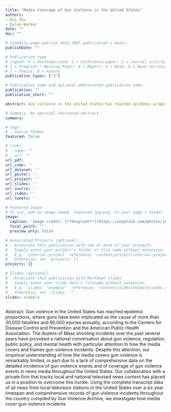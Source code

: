 ```yaml
---
title: "Media Coverage of Gun Violence in the United States"
authors:
- Kai Zhu
- Dylan Walker
date: ""
doi: ""

# Schedule page publish date (NOT publication's date).
publishDate: ""

# Publication type.
# Legend: 0 = Uncategorized; 1 = Conference paper; 2 = Journal article;
# 3 = Preprint / Working Paper; 4 = Report; 5 = Book; 6 = Book section;
# 7 = Thesis; 8 = Patent
publication_types: ["3"]

# Publication name and optional abbreviated publication name.
publication: ""
publication_short: ""

abstract: Gun violence in the United States has reached epidemic proportions, where guns have been implicated as the cause of more than 30,000 fatalities and 80,000 injuries annually, according to the Centers for Disease Control and Prevention and the American Public Health Association. The dozens of Mass shooting incidents over the past several years have provoked a national conversation about gun violence, regulation, public policy, and mental health with particular attention to how the media covers and frames gun violence incidents. Despite this attention, our empirical understanding of how the media covers gun violence is remarkably limited, in part due to a lack of comprehensive data on the detailed incidence of gun violence events and of coverage of gun violence events in news media throughout the United States. Our collaboration with a private firm that tracks local and national televised news content has placed us in a position to overcome this hurdle. Using the complete transcript data of all news from local television stations in the United States over a six year timespan and comprehensive records of gun violence incidents throughout the country compiled by Gun Violence Archive, we investigate how media cover gun violence incidents

# Summary. An optional shortened abstract.
summary: 

# tags:
# - Source Themes
featured: false

# links:
# - name: ""
#   url: ""
url_pdf: 
url_code: ''
url_dataset: ''
url_poster: ''
url_project: ''
url_slides: ''
url_source: ''
url_video: ''
url_tweets: ''

# Featured image
# To use, add an image named `featured.jpg/png` to your page's folder. 
image:
  caption: 'Image credit: [**Unsplash**](https://unsplash.com/photos/jdD8gXaTZsc)'
  focal_point: ""
  preview_only: false

# Associated Projects (optional).
#   Associate this publication with one or more of your projects.
#   Simply enter your project's folder or file name without extension.
#   E.g. `internal-project` references `content/project/internal-project/index.md`.
#   Otherwise, set `projects: []`.
projects: []

# Slides (optional).
#   Associate this publication with Markdown slides.
#   Simply enter your slide deck's filename without extension.
#   E.g. `slides: "example"` references `content/slides/example/index.md`.
#   Otherwise, set `slides: ""`.
slides: example
---
```


Abstract: Gun violence in the United States has reached epidemic proportions, where guns have been implicated as the cause of more than 30,000 fatalities and 80,000 injuries annually, according to the Centers for Disease Control and Prevention and the American Public Health Association. The dozens of Mass shooting incidents over the past several years have provoked a national conversation about gun violence, regulation, public policy, and mental health with particular attention to how the media covers and frames gun violence incidents. Despite this attention, our empirical understanding of how the media covers gun violence is remarkably limited, in part due to a lack of comprehensive data on the detailed incidence of gun violence events and of coverage of gun violence events in news media throughout the United States. Our collaboration with a private firm that tracks local and national televised news content has placed us in a position to overcome this hurdle. Using the complete transcript data of all news from local television stations in the United States over a six year timespan and comprehensive records of gun violence incidents throughout the country compiled by Gun Violence Archive, we investigate how media cover gun violence incidents

